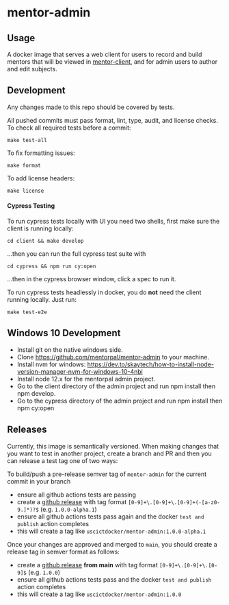 mentor-admin
==================

Usage
-----

A docker image that serves a web client for users to record and build mentors that will be viewed in [mentor-client](https://github.com/mentorpal/mentor-client), and for admin users to author and edit subjects.

Development
-----------

Any changes made to this repo should be covered by tests.

All pushed commits must pass format, lint, type, audit, and license checks. To check all required tests before a commit:

```
make test-all
```

To fix formatting issues:

```
make format
```

To add license headers:

```
make license
```

#### Cypress Testing

To run cypress tests locally with UI you need two shells, first make sure the client is running locally:

```
cd client && make develop
```

...then you can run the full cypress test suite with

```
cd cypress && npm run cy:open
```

...then in the cypress browser window, click a spec to run it.

To run cypress tests headlessly in docker, you do **not** need the client running locally. Just run:

```
make test-e2e
```

## Windows 10 Development

- Install git on the native windows side.
- Clone https://github.com/mentorpal/mentor-admin to your machine.
- Install nvm for windows: https://dev.to/skaytech/how-to-install-node-version-manager-nvm-for-windows-10-4nbi
- Install node 12.x for the mentorpal admin project.
- Go to the client directory of the admin project and run npm install then npm develop.
- Go to the cypress directory of the admin project and run npm install then npm cy:open

Releases
--------

Currently, this image is semantically versioned. When making changes that you want to test in another project, create a branch and PR and then you can release a test tag one of two ways:

To build/push a pre-release semver tag of `mentor-admin` for the current commit in your branch

- ensure all github actions tests are passing
- create a [github release](https://github.com/ICTLearningSciences/mentor-admin/releases/new) with tag format `[0-9]+\.[0-9]+\.[0-9]+(-[a-z0-9.]*)?$` (e.g. `1.0.0-alpha.1`)
- ensure all github actions tests pass again and the docker `test and publish` action completes
- this will create a tag like `uscictdocker/mentor-admin:1.0.0-alpha.1`

Once your changes are approved and merged to `main`, you should create a release tag in semver format as follows:

- create a [github release](https://github.com/ICTLearningSciences/mentor-admin/releases/new) **from main** with tag format `[0-9]+\.[0-9]+\.[0-9]$` (e.g. `1.0.0`)
- ensure all github actions tests pass and the docker `test and publish` action completes
- this will create a tag like `uscictdocker/mentor-admin:1.0.0`
